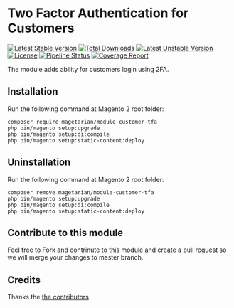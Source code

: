 # Two Factor Authentication for Customers
[![Latest Stable Version](https://poser.pugx.org/magetarian/module-customer-two-factor-auth/v/stable)](https://packagist.org/packages/magetarian/module-customer-two-factor-auth)
[![Total Downloads](https://poser.pugx.org/magetarian/module-customer-two-factor-auth/downloads)](https://packagist.org/packages/magetarian/module-customer-two-factor-auth)
[![Latest Unstable Version](https://poser.pugx.org/magetarian/module-customer-two-factor-auth/v/unstable)](https://packagist.org/packages/magetarian/module-customer-two-factor-auth)
[![License](https://poser.pugx.org/magetarian/module-customer-two-factor-auth/license)](https://packagist.org/packages/magetarian/module-customer-two-factor-auth)
[![Pipeline Status](https://gitlab.com/sashas777/customerTwoFactorAuth/badges/master/pipeline.svg)](https://gitlab.com/sashas777/customerTwoFactorAuth/-/commits/master)
[![Coverage Report](https://gitlab.com/sashas777/customerTwoFactorAuth/badges/master/coverage.svg)](https://gitlab.com/sashas777/customerTwoFactorAuth/-/commits/master)

The module adds ability for customers login using 2FA.

## Installation

Run the following command at Magento 2 root folder:

```
composer require magetarian/module-customer-tfa
php bin/magento setup:upgrade
php bin/magento setup:di:compile
php bin/magento setup:static-content:deploy
```

## Uninstallation

Run the following command at Magento 2 root folder:

```
composer remove magetarian/module-customer-tfa
php bin/magento setup:upgrade
php bin/magento setup:di:compile
php bin/magento setup:static-content:deploy
```

## Contribute to this module
 Feel free to Fork and contrinute to this module and create a pull request so we will merge your changes to master branch.

## Credits
Thanks the [the contributors](https://github.com/magetarian/customerTwoFactorAuth/graphs/contributors)
